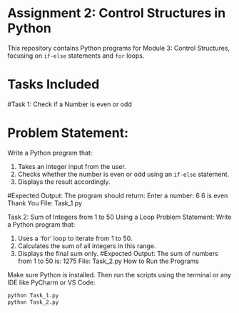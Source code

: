 # Assignment 2: Control Structures in Python

This repository contains Python programs for Module 3: Control Structures, focusing on `if-else` statements and `for` loops.

# Tasks Included
#Task 1: Check if a Number is even or odd

# Problem Statement:
Write a Python program that:
1. Takes an integer input from the user.
2. Checks whether the number is even or odd using an `if-else` statement.
3. Displays the result accordingly.

#Expected Output:
The program should return:
Enter a number: 6
6 is even
Thank You
File: Task_1.py

Task 2: Sum of Integers from 1 to 50 Using a Loop
Problem Statement:
Write a Python program that:
1. Uses a ‘for’ loop to iterate from 1 to 50.
2. Calculates the sum of all integers in this range.
3. Displays the final sum only.
#Expected Output:
The sum of numbers from 1 to 50 is: 1275
File: Task_2.py
How to Run the Programs

Make sure Python is installed. Then run the scripts using the terminal or any IDE like PyCharm or VS Code:
```bash
python Task_1.py
python Task_2.py

